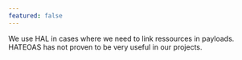 ```yaml
---
featured: false
---
```


We use HAL in cases where we need to link ressources in payloads. HATEOAS has not proven to be very useful in our projects.